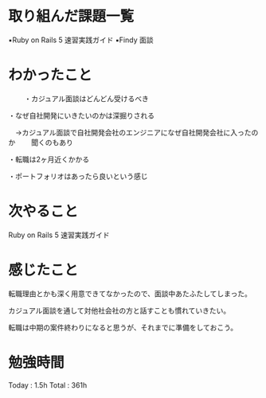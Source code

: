 <h1>取り組んだ課題一覧</h1>

▪️Ruby on Rails 5 速習実践ガイド 
▪️Findy 面談

<h1>わかったこと</h1>　　
・カジュアル面談はどんどん受けるべき

・なぜ自社開発にいきたいのかは深掘りされる

　→カジュアル面談で自社開発会社のエンジニアになぜ自社開発会社に入ったのか
　　聞くのもあり

・転職は2ヶ月近くかかる

・ポートフォリオはあったら良いという感じ
<h1>次やること</h1>
Ruby on Rails 5 速習実践ガイド 

<h1>感じたこと</h1>
転職理由とかも深く用意できてなかったので、面談中あたふたしてしまった。

カジュアル面談を通して対他社会社の方と話すことも慣れていきたい。

転職は中期の案件終わりになると思うが、それまでに準備をしておこう。

<h1>勉強時間</h1>
Today : 1.5h Total : 361h
